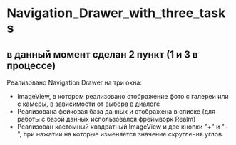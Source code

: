 # Navigation_Drawer_with_three_tasks
## в данный момент сделан 2 пункт (1 и 3 в процессе)
Реализовано Navigation Drawer на три окна:
+ ImageView, в котором реализовано отображение фото с галереи или с камеры, в зависимости от выбора в диалоге
+ Реализована фейковая база данных и отображена в списке (для работы с базой данных использовался фреймворк Realm)
+ Реализован кастомный квадратный ImageView и две кнопки "+" и "-", при нажатии на которые изменяется значение скругления углов. 
